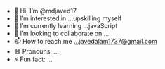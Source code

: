 - 👋 Hi, I’m @mdjaved17
- 👀 I’m interested in ...upskilling myself
- 🌱 I’m currently learning ...javaScript
- 💞️ I’m looking to collaborate on ...
- 📫 How to reach me ...javedalam1737@gmail.com
- 😄 Pronouns: ...
- ⚡ Fun fact: ...

<!---
mdjaved17/mdjaved17 is a ✨ special ✨ repository because its `README.md` (this file) appears on your GitHub profile.
You can click the Preview link to take a look at your changes.
--->
